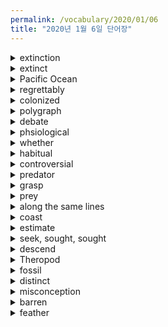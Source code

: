 ```yaml
---
permalink: /vocabulary/2020/01/06
title: "2020년 1월 6일 단어장"
---
```


<details><summary>extinction</summary>
<p>멸종</p>
</details>

<details><summary>extinct</summary>
<p>멸종된</p>
</details>

<details><summary>Pacific Ocean</summary>
<p>태평양</p>
</details>

<details><summary>regrettably</summary>
<p>유감스럽게도</p>
</details>

<details><summary>colonized</summary>
<p>식민지로 만들다.</p>
</details>

<details><summary>polygraph</summary>
<p>거짓말 탐지기</p>
</details>

<details><summary>debate</summary>
<p>논쟁</p>
</details>

<details><summary>phsiological</summary>
<p>생리적인</p>
</details>

<details><summary>whether</summary>
<p>~인지 아닌지</p>
</details>

<details><summary>habitual</summary>
<p>습관적인</p>
</details>

<details><summary>controversial</summary>
<p>논란이 많은</p>
</details>

<details><summary>predator</summary>
<p>포식자</p>
</details>

<details><summary>grasp</summary>
<p>붙잡다</p>
</details>

<details><summary>prey</summary>
<p>먹이</p>
</details>

<details><summary>along the same lines</summary>
<p>같은 방식으로</p>
</details>

<details><summary>coast</summary>
<p>해안</p>
</details>

<details><summary>estimate</summary>
<p>평가하다.</p>
</details>

<details><summary>seek, sought, sought</summary>
<p>찾다.</p>
</details>

<details><summary>descend</summary>
<p>내려오다, 물려주다.</p>
</details>

<details><summary>Theropod</summary>
<p>수각류 공룡</p>
</details>

<details><summary>fossil</summary>
<p>화석</p>
</details>

<details><summary>distinct</summary>
<p>분명한</p>
</details>

<details><summary>misconception</summary>
<p>오해</p>
</details>

<details><summary>barren</summary>
<p>척박한</p>
</details>

<details><summary>feather</summary>
<p>깃털</p>
</details>
